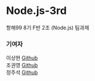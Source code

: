 # Node.js-3rd
항해99 8기 F반 2조 (Node.js) 팀과제

### 기여자 

이상현 [Github](https://github.com/phenomenonlee)  
조권영 [Github](https://github.com/kwanyung)  
정주석 [Github](https://github.com/Jugeok)

